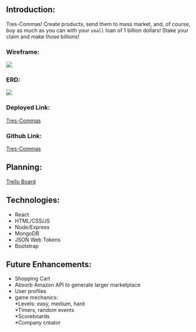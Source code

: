 ## Introduction:

Tres-Commas! Create products, send them to mass market, and, of course, buy as much as you can with your `small` loan of 1 billion dollars! Stake your claim and make those billions!

### Wireframe:

![](https://i.imgur.com/9IBhPps.png)

### ERD:

![](https://i.imgur.com/PhAdOeq.png)

### Deployed Link:

[Tres-Commas](https://trescommas.herokuapp.com/)

### Github Link:

[Tres-Commas](https://github.com/drmartirosian/PROJ4)

## Planning:

[Trello Board](https://trello.com/b/RzH2m8Gt/tres-commas)

## Technologies:

- React
- HTML/CSS/JS
- Node/Express
- MongoDB
- JSON Web Tokens
- Bootstrap


## Future Enhancements:

- Shopping Cart
- Absorb Amazon API to generate larger marketplace
- User profiles
- game mechanics:
    <br>
    *Levels: easy, medium, hard
    <br>
    *Timers, random events
    <br>
    *Scoreboards
    <br>
    *Company creator